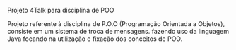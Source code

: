 Projeto 4Talk para disciplina de POO

Projeto referente à disciplina de P.O.O (Programação Orientada a Objetos), consiste em um sistema de troca de mensagens. fazendo uso da linguagem Java focando na utilização e fixação dos conceitos de POO.

